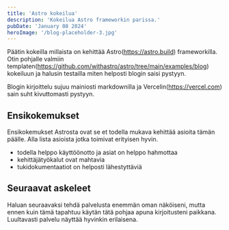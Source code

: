 ```yaml
---
title: 'Astro kokeilua'
description: 'Kokeilua Astro frameworkin parissa.'
pubDate: 'January 08 2024'
heroImage: '/blog-placeholder-3.jpg'
---
```


Päätin kokeilla millaista on kehittää Astro(https://astro.build) frameworkilla. Otin pohjalle valmiin templaten(https://github.com/withastro/astro/tree/main/examples/blog) kokeiluun ja halusin testailla miten helposti blogin saisi pystyyn.

Blogin kirjoittelu sujuu mainiosti markdownilla ja Vercelin(https://vercel.com) sain suht kivuttomasti pystyyn. 

## Ensikokemukset

Ensikokemukset Astrosta ovat se et todella mukava kehittää asioita tämän päälle. Alla lista asioista jotka toimivat erityisen hyvin.

* todella helppo käyttöönotto ja asiat on helppo hahmottaa
* kehittäjätyökalut ovat mahtavia
* tukidokumentaatiot on helposti lähestyttäviä

## Seuraavat askeleet

Haluan seuraavaksi tehdä palvelusta enemmän oman näköiseni, mutta ennen kuin tämä tapahtuu käytän tätä pohjaa apuna kirjoitusteni paikkana. Luultavasti palvelu näyttää hyvinkin erilaisena.